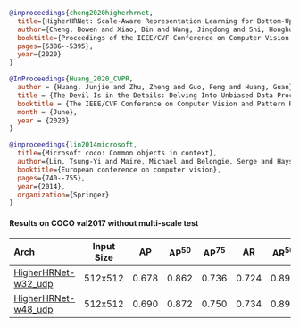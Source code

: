 <!-- [ALGORITHM] -->

```bibtex
@inproceedings{cheng2020higherhrnet,
  title={HigherHRNet: Scale-Aware Representation Learning for Bottom-Up Human Pose Estimation},
  author={Cheng, Bowen and Xiao, Bin and Wang, Jingdong and Shi, Honghui and Huang, Thomas S and Zhang, Lei},
  booktitle={Proceedings of the IEEE/CVF Conference on Computer Vision and Pattern Recognition},
  pages={5386--5395},
  year={2020}
}
```

<!-- [ALGORITHM] -->

```bibtex
@InProceedings{Huang_2020_CVPR,
  author = {Huang, Junjie and Zhu, Zheng and Guo, Feng and Huang, Guan},
  title = {The Devil Is in the Details: Delving Into Unbiased Data Processing for Human Pose Estimation},
  booktitle = {The IEEE/CVF Conference on Computer Vision and Pattern Recognition (CVPR)},
  month = {June},
  year = {2020}
}
```

<!-- [DATASET] -->

```bibtex
@inproceedings{lin2014microsoft,
  title={Microsoft coco: Common objects in context},
  author={Lin, Tsung-Yi and Maire, Michael and Belongie, Serge and Hays, James and Perona, Pietro and Ramanan, Deva and Doll{\'a}r, Piotr and Zitnick, C Lawrence},
  booktitle={European conference on computer vision},
  pages={740--755},
  year={2014},
  organization={Springer}
}
```

#### Results on COCO val2017 without multi-scale test

| Arch | Input Size | AP | AP<sup>50</sup> | AP<sup>75</sup> | AR | AR<sup>50</sup> | ckpt | log |
| :----------------- | :-----------: | :------: | :------: | :------: | :------: | :------: |:------: |:------: |
| [HigherHRNet-w32_udp](/configs/body/2D_Kpt_SV_RGB_Img/AE/coco/higher_hrnet32_coco_512x512_udp.py)  | 512x512 | 0.678 | 0.862 | 0.736 | 0.724 | 0.890 | [ckpt](https://download.openmmlab.com/mmpose/bottom_up/higher_hrnet32_coco_512x512_udp-8cc64794_20210222.pth) | [log](https://download.openmmlab.com/mmpose/bottom_up/higher_hrnet32_coco_512x512_udp_20210222.log.json) |
| [HigherHRNet-w48_udp](/configs/body/2D_Kpt_SV_RGB_Img/AE/coco/higher_hrnet48_coco_512x512_udp.py)  | 512x512 | 0.690 | 0.872 | 0.750 | 0.734 | 0.891 | [ckpt](https://download.openmmlab.com/mmpose/bottom_up/higher_hrnet48_coco_512x512_udp-7cad61ef_20210222.pth) | [log](https://download.openmmlab.com/mmpose/bottom_up/higher_hrnet48_coco_512x512_udp_20210222.log.json) |
